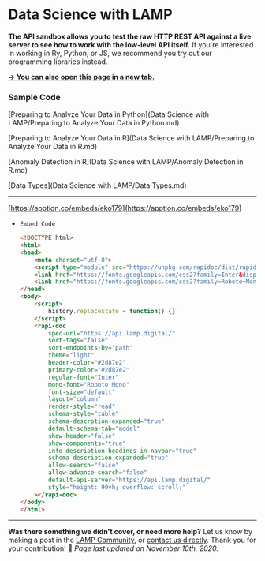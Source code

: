 # Data Science with LAMP

**The API sandbox allows you to test the raw HTTP REST API against a live server to see how to work with the low-level API itself.** 
If you're interested in working in Ry, Python, or JS, we recommend you try out our programming libraries instead. 

**[→ You can also open this page in a new tab.](https://apption.co/embeds/eko179)**

### Sample Code

[Preparing to Analyze Your Data in Python](Data Science with LAMP/Preparing to Analyze Your Data in Python.md)

[Preparing to Analyze Your Data in R](Data Science with LAMP/Preparing to Analyze Your Data in R.md)

[Anomaly Detection in R](Data Science with LAMP/Anomaly Detection in R.md)

[Data Types](Data Science with LAMP/Data Types.md)

---

[https://apption.co/embeds/eko179](https://apption.co/embeds/eko179)

- `Embed Code`

    ```html
    <!DOCTYPE html>
    <html>
    <head>
    	<meta charset="utf-8">
    	<script type="module" src="https://unpkg.com/rapidoc/dist/rapidoc-min.js"></script>
    	<link href="https://fonts.googleapis.com/css2?family=Inter&display=swap" rel="stylesheet">
    	<link href="https://fonts.googleapis.com/css2?family=Roboto+Mono&display=swap" rel="stylesheet">
    </head>
    <body>
    	<script>
    		history.replaceState = function() {}
    	</script>
    	<rapi-doc 
    		spec-url="https://api.lamp.digital/" 
    		sort-tags="false"
    		sort-endpoints-by="path"
    		theme="light" 
    		header-color="#2d87e2" 
    		primary-color="#2d87e2" 
    		regular-font="Inter" 
    		mono-font="Roboto Mono" 
    		font-size="default"
    		layout="column" 
    		render-style="read" 
    		schema-style="table" 
    		schema-descrption-expanded="true"
    		default-schema-tab="model"
    		show-header="false" 
    		show-components="true" 
    		info-description-headings-in-navbar="true" 
    		schema-description-expanded="true" 
    		allow-search="false" 
    		allow-advance-search="false" 
    		default-api-server="https://api.lamp.digital/"
    		style="height: 99vh; overflow: scroll;"
    	></rapi-doc>
    </body> 
    </html>
    ```

---

**Was there something we didn't cover, or need more help?**
Let us know by making a post in the [LAMP Community](https://community.lamp.digital/), or [contact us directly](mailto:team@digitalpsych.org). Thank you for your contribution! 🌟
*Page last updated on November 10th, 2020.*